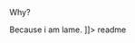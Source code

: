 <snippet>
  <content><![CDATA[
# ${1:Project Name}
This is the "hack" from the Eurovision song contest half time show.
The joke was that the escape key was the eurovision song contest button and it played the eurovision theme every time you pressed it.
As i have a very low standard for jokes and puns i made an auto hot key script for this exact purpose.
## Installation
If you have auto hot key installed you can run ESChack.ahk directly otherwise you can use the executable (ESChack.exe)
You can view the source in ESChack.ahk with your regular txt viewer.
## Usage
1. Launch the program and it will appear in your system tray.
2. press escape.
3. profit!

## Why?
Because i am lame.
]]></content>
  <tabTrigger>readme</tabTrigger>
</snippet>